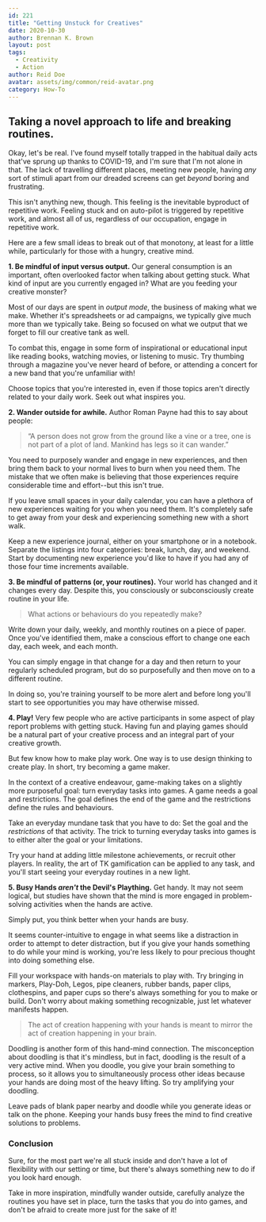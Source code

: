```yaml
---
id: 221
title: "Getting Unstuck for Creatives"
date: 2020-10-30
author: Brennan K. Brown
layout: post
tags:
  - Creativity
  - Action
author: Reid Doe
avatar: assets/img/common/reid-avatar.png
category: How-To
---
```


## Taking a novel approach to life and breaking routines.

Okay, let's be real. I've found myself totally trapped in the habitual daily acts that've sprung up thanks to COVID-19, and I'm sure that I'm not alone in that. The lack of travelling different places, meeting new people, having _any_ sort of stimuli apart from our dreaded screens can get _beyond_ boring and frustrating.

This isn't anything new, though. This feeling is the inevitable byproduct of repetitive work. Feeling stuck and on auto-pilot is triggered by repetitive work, and almost all of us, regardless of our occupation, engage in repetitive work.

Here are a few small ideas to break out of that monotony, at least for a little while, particularly for those with a hungry, creative mind.

<!--more-->

**1. Be mindful of input versus output.** Our general consumption is an important, often overlooked factor when talking about getting stuck. What kind of input are you currently engaged in? What are you feeding your creative monster?

Most of our days are spent in _output mode_, the business of making what we make. Whether it's spreadsheets or ad campaigns, we typically give much more than we typically take. Being so focused on what we output that we forget to fill our creative tank as well.

To combat this, engage in some form of inspirational or educational input like reading books, watching movies, or listening to music. Try thumbing through a magazine you've never heard of before, or attending a concert for a new band that you're unfamiliar with!

Choose topics that you're interested in, even if those topics aren't directly related to your daily work. Seek out what inspires you.

**2. Wander outside for awhile.** Author Roman Payne had this to say about people:

> “A person does not grow from the ground like a vine or a tree, one is not part of a plot of land. Mankind has legs so it can wander.”

You need to purposely wander and engage in new experiences, and then bring them back to your normal lives to burn when you need them. The mistake that we often make is believing that those experiences require considerable time and effort--but this isn't true.

If you leave small spaces in your daily calendar, you can have a plethora of new experiences waiting for you when you need them. It's completely safe to get away from your desk and experiencing something new with a short walk.

Keep a new experience journal, either on your smartphone or in a notebook. Separate the listings into four categories: break, lunch, day, and weekend. Start by documenting new experience you'd like to have if you had any of those four time increments available.

**3. Be mindful of patterns (or, your routines).** Your world has changed and it changes every day. Despite this, you consciously or subconsciously create routine in your life.

> What actions or behaviours do you repeatedly make?

Write down your daily, weekly, and monthly routines on a piece of paper. Once you've identified them, make a conscious effort to change one each day, each week, and each month.

You can simply engage in that change for a day and then return to your regularly scheduled program, but do so purposefully and then move on to a different routine.

In doing so, you're training yourself to be more alert and before long you'll start to see opportunities you may have otherwise missed.

**4. Play!** Very few people who are active participants in some aspect of play report problems with getting stuck. Having fun and playing games should be a natural part of your creative process and an integral part of your creative growth.

But few know how to make play work. One way is to use design thinking to create play. In short, try becoming a game maker.

In the context of a creative endeavour, game-making takes on a slightly more purposeful goal: turn everyday tasks into games. A game needs a goal and restrictions. The goal defines the end of the game and the restrictions define the rules and behaviours.

Take an everyday mundane task that you have to do: Set the goal and the _restrictions_ of that activity. The trick to turning everyday tasks into games is to either alter the goal or your limitations.

Try your hand at adding little milestone achievements, or recruit other players. In reality, the art of TK gamification can be applied to any task, and you'll start seeing your everyday routines in a new light.

**5. Busy Hands _aren't_ the Devil's Plaything.** Get handy. It may not seem logical, but studies have shown that the mind is more engaged in problem-solving activities when the hands are active.

Simply put, you think better when your hands are busy.

It seems counter-intuitive to engage in what seems like a distraction in order to attempt to deter distraction, but if you give your hands something to do while your mind is working, you're less likely to pour precious thought into doing something else.

Fill your workspace with hands-on materials to play with. Try bringing in markers, Play-Doh, Legos, pipe cleaners, rubber bands, paper clips, clothespins, and paper cups so there's always something for you to make or build. Don't worry about making something recognizable, just let whatever manifests happen.

> The act of creation happening with your hands is meant to mirror the act of creation happening in your brain.

Doodling is another form of this hand-mind connection. The misconception about doodling is that it's mindless, but in fact, doodling is the result of a very active mind. When you doodle, you give your brain something to process, so it allows you to simultaneously process other ideas because your hands are doing most of the heavy lifting. So try amplifying your doodling.

Leave pads of blank paper nearby and doodle while you generate ideas or talk on the phone. Keeping your hands busy frees the mind to find creative solutions to problems.

### Conclusion

Sure, for the most part we're all stuck inside and don't have a lot of flexibility with our setting or time, but there's always something new to do if you look hard enough.

Take in more inspiration, mindfully wander outside, carefully analyze the routines you have set in place, turn the tasks that you do into games, and don't be afraid to create more just for the sake of it!
